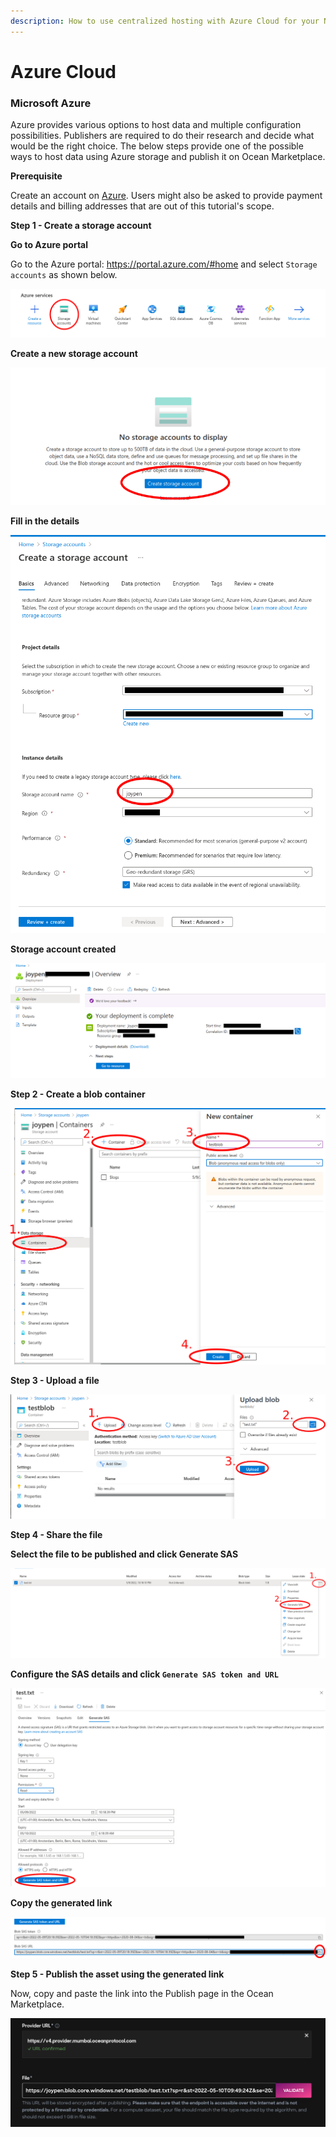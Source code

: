 ```yaml
---
description: How to use centralized hosting with Azure Cloud for your NFT assets
---
```


# Azure Cloud

### Microsoft Azure

Azure provides various options to host data and multiple configuration possibilities. Publishers are required to do their research and decide what would be the right choice. The below steps provide one of the possible ways to host data using Azure storage and publish it on Ocean Marketplace.

**Prerequisite**

Create an account on [Azure](https://azure.microsoft.com/en-us/). Users might also be asked to provide payment details and billing addresses that are out of this tutorial's scope.

**Step 1 - Create a storage account**

**Go to Azure portal**

Go to the Azure portal: https://portal.azure.com/#home and select `Storage accounts` as shown below.

![Select storage accounts](../../.gitbook/assets/hosting/azure1.png)

**Create a new storage account**

![Create a storage account](<../../.gitbook/assets/hosting/azure2 (1).png>)

**Fill in the details**

![Add details](../../.gitbook/assets/hosting/azure3.png)

**Storage account created**

![Storage account created](<../../.gitbook/assets/hosting/azure4 (1).png>)

**Step 2 - Create a blob container**

![Create a blob container](../../.gitbook/assets/hosting/azure5.png)

**Step 3 - Upload a file**

![Upload a file](<../../.gitbook/assets/hosting/azure6 (1).png>)

**Step 4 - Share the file**

**Select the file to be published and click Generate SAS**

![Click generate SAS](../../.gitbook/assets/hosting/azure7.png)

**Configure the SAS details and click `Generate SAS token and URL`**

![Generate link to file](<../../.gitbook/assets/hosting/azure8 (1).png>)

**Copy the generated link**

![Copy the link](<../../.gitbook/assets/hosting/azure9 (1).png>)

**Step 5 - Publish the asset using the generated link**

Now, copy and paste the link into the Publish page in the Ocean Marketplace.

![Publish the file as an asset](../../.gitbook/assets/hosting/azure10.png)
